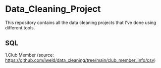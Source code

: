 # Data_Cleaning_Project
This repository contains all the data cleaning projects that I've done using different tools.
## SQL
   1.Club Member (source: https://github.com/iweld/data_cleaning/tree/main/club_member_info/csv)
